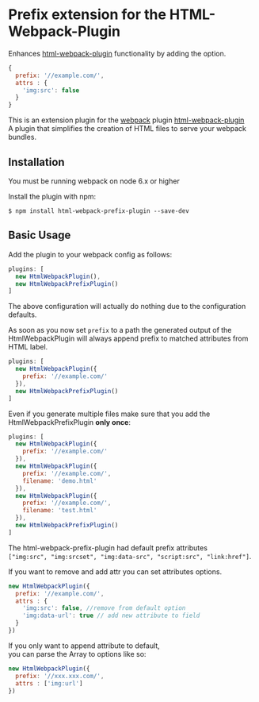 Prefix extension for the HTML-Webpack-Plugin
============================================

Enhances [html-webpack-plugin](https://github.com/ampedandwired/html-webpack-plugin) functionality by adding the option.
```javascript
{
  prefix: '//example.com/', 
  attrs : { 
    'img:src': false 
  } 
}
```


This is an extension plugin for the [webpack](http://webpack.github.io) plugin [html-webpack-plugin](https://github.com/ampedandwired/html-webpack-plugin)  
A plugin that simplifies the creation of HTML files to serve your webpack bundles.

Installation
------------
You must be running webpack on node 6.x or higher

Install the plugin with npm:
```shell
$ npm install html-webpack-prefix-plugin --save-dev
```

Basic Usage
-----------
Add the plugin to your webpack config as follows:

```javascript
plugins: [
  new HtmlWebpackPlugin(),
  new HtmlWebpackPrefixPlugin()
]  
```
The above configuration will actually do nothing due to the configuration defaults.  


As soon as you now set `prefix` to a path the generated output of the HtmlWebpackPlugin will always append prefix to matched attributes from HTML label. 
```javascript
plugins: [
  new HtmlWebpackPlugin({
    prefix: '//example.com/'
  }),
  new HtmlWebpackPrefixPlugin()
]  
```

Even if you generate multiple files make sure that you add the HtmlWebpackPrefixPlugin **only once**:
```javascript
plugins: [
  new HtmlWebpackPlugin({
    prefix: '//example.com/'
  }),
  new HtmlWebpackPlugin({
    prefix: '//example.com/',
    filename: 'demo.html'
  }),
  new HtmlWebpackPlugin({
    prefix: '//example.com/',
    filename: 'test.html'
  }),
  new HtmlWebpackPrefixPlugin()
]  
```

The html-webpack-prefix-plugin had default prefix attributes  
`["img:src", "img:srcset", "img:data-src", "script:src", "link:href"]`.   

If you want to remove and add attr you can set attributes options.

```javascript
new HtmlWebpackPlugin({
  prefix: '//example.com/',
  attrs : {
    'img:src': false, //remove from default option
    'img:data-url': true // add new attribute to field
  }
})
```

If you only want to append attribute to default,  
you can parse the Array to options like so:

```javascript
new HtmlWebpackPlugin({
  prefix: '//xxx.xxx.com/',
  attrs : ['img:url']
})
```
